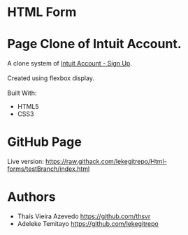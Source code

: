 # HTML Form


#  Page Clone of Intuit Account.

A clone system of [Intuit Account - Sign Up](https://accounts.intuit.com/signup.html?offering_id=Intuit.ifs.mint&namespace_id=50000026&redirect_url=https%3A%2F%2Fmint.intuit.com%2Foverview.event%3Ftask%3DS).<br>
<br>
Created using flexbox display.
<br><br>
Built With:
* HTML5
* CSS3

# GitHub Page
Live version: https://raw.githack.com/lekegitrepo/Html-forms/testBranch/index.html

# Authors
* Thaís Vieira Azevedo https://github.com/thsvr
* Adeleke Temitayo https://github.com/lekegitrepo

